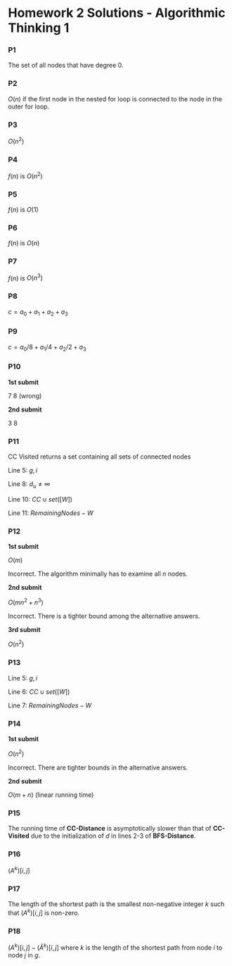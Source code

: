 # Homework 2 Solutions - Algorithmic Thinking 1

### P1
The set of all nodes that have degree 0.

### P2

$O(n)$ if the first node in the nested for loop is connected to the node in the outer for loop.

### P3

$O(n^2)$

### P4

$f(n)$ is $O(n^2)$

### P5

$f(n)$ is $O(1)$

### P6

$f(n)$ is $O(n)$

### P7

$f(n)$ is $O(n^3)$

### P8

$c = a_0 + a_1 + a_2 + a_3$

### P9

$c=a_0/8 + a_1/4 + a_2/2 + a_3$

### P10

**1st submit**

7 8 (wrong)

**2nd submit**

3 8

### P11

CC Visited returns a set containing all sets of connected nodes

Line 5: $g, i$

Line 8: $d_u \neq \infty$

Line 10: $CC \cup set([W])$

Line 11: $RemainingNodes-W$

### P12

**1st submit**

$O(m)$

Incorrect. The algorithm minimally has to examine all $n$ nodes.

**2nd submit**

$O(mn^2+n^3)$

Incorrect. There is a tighter bound among the alternative answers.

**3rd submit**

$O(n^2)$

### P13

Line 5: $g, i$

Line 6: $CC \cup set([W])$

Line 7: $RemainingNodes-W$

### P14

**1st submit**

$O(n^2)$

Incorrect. There are tighter bounds in the alternative answers.

**2nd submit**

$O(m+n)$ (linear running time)


### P15

The running time of **CC-Distance** is asymptotically slower than that of **CC-Visited** due to the initialization of $d$ in lines 2-3 of **BFS-Distance**.

### P16

$(A^k)[i,j]$

### P17

The length of the shortest path is the smallest non-negative integer $k$ such that $(A^k)[i,j]$ is non-zero.

### P18

$(A^k)[i,j]−(\hat{A}^k)[i,j]$ where $k$ is the length of the shortest path from node $i$ to node $j$ in $g$.









